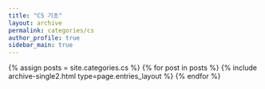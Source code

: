 ```yaml
---
title: "CS 기초"
layout: archive
permalink: categories/cs
author_profile: true
sidebar_main: true
---
```



{% assign posts = site.categories.cs %}
{% for post in posts %} {% include archive-single2.html type=page.entries_layout %} {% endfor %}
